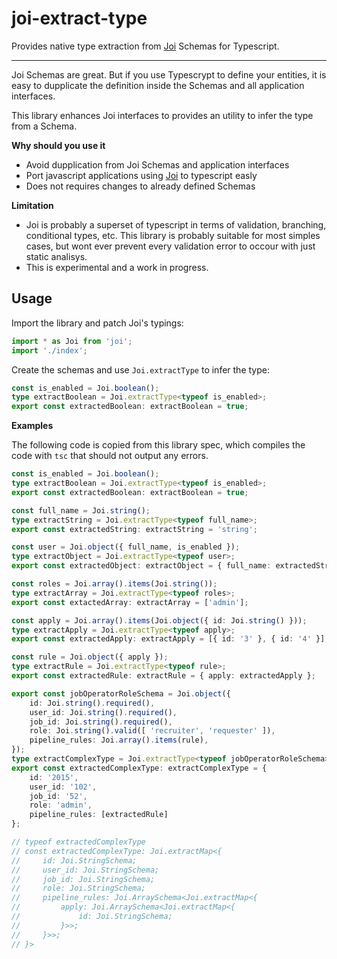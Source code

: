 # joi-extract-type
Provides native type extraction from [Joi](https://github.com/hapijs/joi) Schemas for Typescript.

---

Joi Schemas are great. But if you use Typescrypt to define your entities, it is easy to dupplicate the definition inside the Schemas and all application interfaces.

This library enhances Joi interfaces to provides an utility to infer the type from a Schema.

**Why should you use it**

* Avoid dupplication from Joi Schemas and application interfaces
* Port javascript applications using [Joi](https://github.com/hapijs/joi) to typescript easly
* Does not requires changes to already defined Schemas


**Limitation**

* Joi is probably a superset of typescript in terms of validation, branching, conditional types, etc. This library is probably suitable for most simples cases, but wont ever prevent every validation error to occour with just static analisys.
* This is experimental and a work in progress.


## Usage

Import the library and patch Joi's typings:
```Typescript
import * as Joi from 'joi';
import './index';
```

Create the schemas and use `Joi.extractType` to infer the type:
```Typescript
const is_enabled = Joi.boolean();
type extractBoolean = Joi.extractType<typeof is_enabled>;
export const extractedBoolean: extractBoolean = true;
```

**Examples**

The following code is copied from this library spec, which compiles the code with `tsc` that should not output any errors.

```Typescript
const is_enabled = Joi.boolean();
type extractBoolean = Joi.extractType<typeof is_enabled>;
export const extractedBoolean: extractBoolean = true;

const full_name = Joi.string();
type extractString = Joi.extractType<typeof full_name>;
export const extractedString: extractString = 'string';

const user = Joi.object({ full_name, is_enabled });
type extractObject = Joi.extractType<typeof user>;
export const extractedObject: extractObject = { full_name: extractedString, is_enabled: extractedBoolean };

const roles = Joi.array().items(Joi.string());
type extractArray = Joi.extractType<typeof roles>;
export const extactedArray: extractArray = ['admin'];

const apply = Joi.array().items(Joi.object({ id: Joi.string() }));
type extractApply = Joi.extractType<typeof apply>;
export const extractedApply: extractApply = [{ id: '3' }, { id: '4' }];

const rule = Joi.object({ apply });
type extractRule = Joi.extractType<typeof rule>;
export const extractedRule: extractRule = { apply: extractedApply };

export const jobOperatorRoleSchema = Joi.object({
    id: Joi.string().required(),
    user_id: Joi.string().required(),
    job_id: Joi.string().required(),
    role: Joi.string().valid([ 'recruiter', 'requester' ]),
    pipeline_rules: Joi.array().items(rule),
});
type extractComplexType = Joi.extractType<typeof jobOperatorRoleSchema>;
export const extractedComplexType: extractComplexType = {
    id: '2015',
    user_id: '102',
    job_id: '52',
    role: 'admin',
    pipeline_rules: [extractedRule]
};

// typeof extractedComplexType
// const extractedComplexType: Joi.extractMap<{
//     id: Joi.StringSchema;
//     user_id: Joi.StringSchema;
//     job_id: Joi.StringSchema;
//     role: Joi.StringSchema;
//     pipeline_rules: Joi.ArraySchema<Joi.extractMap<{
//         apply: Joi.ArraySchema<Joi.extractMap<{
//             id: Joi.StringSchema;
//         }>>;
//     }>>;
// }>
```
